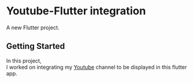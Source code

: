 # Youtube-Flutter integration

A new Flutter project.

## Getting Started

In this project, <br>
I worked on integrating my [Youtube](https://www.youtube.com/channel/UCFeodEXsVCtxbqFPZwiQniQ) channel to be displayed in this flutter app.
